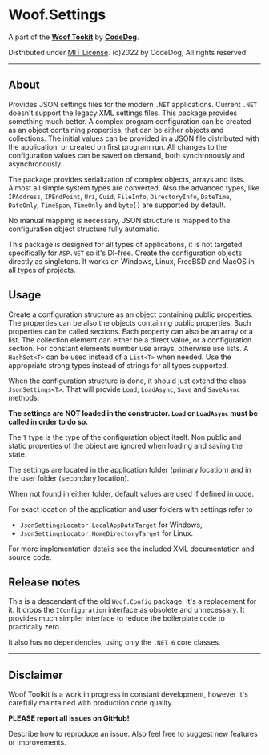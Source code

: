 ﻿# Woof.Settings

A part of the [**Woof Tookit**](../../Readme.md)
by **[CodeDog](https://www.codedog.pl)**.

Distributed under [MIT License](https://en.wikipedia.org/wiki/MIT_License).
(c)2022 by CodeDog, All rights reserved.

---

## About

Provides JSON settings files for the modern `.NET` applications.
Current `.NET` doesn't support the legacy XML settings files.
This package provides something much better.
A complex program configuration can be created as an object containing
properties, that can be either objects and collections.
The initial values can be provided in a JSON file distributed with the
application, or created on first program run.
All changes to the configuration values can be saved on demand, both
synchronously and asynchronously.

The package provides serialization of complex objects, arrays and lists.
Almost all simple system types are converted. Also the advanced types, like
`IPAddress`, `IPEndPoint`, `Uri`, `Guid`, `FileInfo`, `DirectoryInfo`,
`DateTime`, `DateOnly`, `TimeSpan`, `TimeOnly` and `byte[]` are supported
by default.

No manual mapping is necessary, JSON structure is mapped to the configuration
object structure fully automatic.

This package is designed for all types of applications, it is not targeted
specifically for `ASP.NET` so it's DI-free. Create the configuration objects
directly as singletons. It works on Windows, Linux, FreeBSD and MacOS in all
types of projects.

## Usage

Create a configuration structure as an object containing public properties.
The properties can be also the objects containing public properties.
Such properties can be called sections. Each property can also be an array
or a list. The collection element can either be a direct value, or a
configuration section. For constant elements number use arrays, otherwise use
lists. A `HashSet<T>` can be used instead of a `List<T>` when needed.
Use the appropriate strong types instead of strings for all types supported.

When the configuration structure is done, it should just extend the class
`JsonSettings<T>`. That will provide `Load`, `LoadAsync`, `Save` and
`SaveAsync` methods.

**The settings are NOT loaded in the constructor. `Load` or `LoadAsync` must
be called in order to do so.**

The `T` type is the type of the configuration object itself. Non public and
static properties of the object are ignored when loading and saving the
state.

The settings are located in the application folder (primary location)
and in the user folder (secondary location).

When not found in either folder, default values are used if defined in code.

For exact location of the application and user folders with settings refer to
- `JsonSettingsLocator.LocalAppDataTarget` for Windows,
- `JsonSettingsLocator.HomeDirectoryTarget` for Linux.

For more implementation details see the included XML documentation and
source code.

## Release notes

This is a descendant of the old `Woof.Config` package.
It's a replacement for it. It drops the `IConfiguration` interface as
obsolete and unnecessary. It provides much simpler interface to reduce the
boilerplate code to practically zero.

It also has no dependencies, using only the `.NET 6` core classes.

---

## Disclaimer

Woof Toolkit is a work in progress in constant development,
however it's carefully maintained with production code quality.

**PLEASE report all issues on GitHub!**

Describe how to reproduce an issue.
Also feel free to suggest new features or improvements.